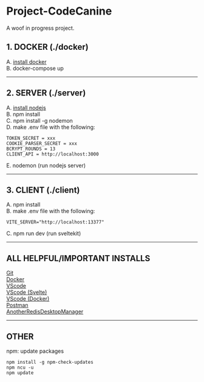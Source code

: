 # Project-CodeCanine

A woof in progress project. 

## 1. DOCKER (./docker)

A. [install docker](https://docs.docker.com/get-docker/) </br>
B. docker-compose up

---

## 2. SERVER (./server)

A. [install nodejs](https://nodejs.org/en/download/) </br>
B. npm install</br>
C. npm install -g nodemon</br>
D. make .env file with the following:

    TOKEN_SECRET = xxx
    COOKIE_PARSER_SECRET = xxx
    BCRYPT_ROUNDS = 13
    CLIENT_API = http://localhost:3000

E. nodemon (run nodejs server)</br>

---

## 3. CLIENT (./client)
A. npm install</br>
B. make .env file with the following:

    VITE_SERVER="http://localhost:13377"
    
C. npm run dev (run sveltekit)</br>


---

## ALL HELPFUL/IMPORTANT INSTALLS
[Git](https://git-scm.com/downloads)</br>
[Docker](https://docs.docker.com/get-docker/)</br>
[VScode](https://code.visualstudio.com/)</br>
[VScode (Svelte)](https://marketplace.visualstudio.com/items?itemName=svelte.svelte-vscode)</br>
[VScode (Docker)](https://marketplace.visualstudio.com/items?itemName=ms-azuretools.vscode-docker)</br>
[Postman](https://www.postman.com/downloads/)</br>
[AnotherRedisDesktopManager](https://github.com/qishibo/AnotherRedisDesktopManager)</br>

---

## OTHER
npm: update packages
```
npm install -g npm-check-updates
npm ncu -u
npm update
```



